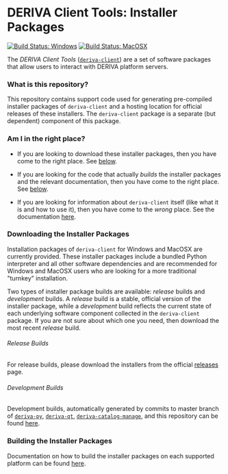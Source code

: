 # DERIVA Client Tools: Installer Packages

[![Build Status: Windows](http://buildbot.isrd.isi.edu/badges/deriva-client-bundle-Windows.svg?left_text=Build%20Status:%20Windows)](http://buildbot.isrd.isi.edu/#/)
[![Build Status: MacOSX](http://buildbot.isrd.isi.edu/badges/deriva-client-bundle-MacOS.svg?left_text=Build%20Status:%20MacOSX)](http://buildbot.isrd.isi.edu/#/)

The _DERIVA Client Tools_ ([`deriva-client`](https://github.com/informatics-isi-edu/deriva-client)) are a set of software packages 
that allow users to interact with DERIVA platform servers. 

### What is this repository?
This repository contains support code used for generating pre-compiled 
installer packages of `deriva-client` and a hosting location for 
official releases of these installers. The `deriva-client` package is a separate (but dependent) component of this package. 

### Am I in the right place?

* If you are looking to download these installer packages, then you have 
come to the right place. See [below](#downloading-the-installer-packages).

* If you are looking for the code that actually _builds_ the installer 
packages and the relevant documentation, then you have come to the 
right place. See [below](#building-the-installer-packages).

* If you are looking for information about `deriva-client` itself 
(like what it is and how to use it), then you have come to the _wrong_ place. 
See the documentation [here](https://github.com/informatics-isi-edu/deriva-client#deriva-client).


### Downloading the Installer Packages
Installation packages of `deriva-client` for Windows and MacOSX are 
currently provided. These installer packages include a bundled Python interpreter and all 
other software dependencies and are recommended for Windows and MacOSX 
users who are looking for a more traditional "turnkey" installation. 

Two types of installer package builds are available: _release_ builds 
and _development_ builds. A _release_ build is a stable, official 
version of the installer package, while a _development_ build reflects 
the current state of each underlying software component collected in the
`deriva-client` package. If you are not sure about which one you need, 
then download the most recent _release_ build.

###### Release Builds
For release builds, please download the installers from the official
[releases](https://github.com/informatics-isi-edu/deriva-client-bundle/releases) page.

###### Development Builds
Development builds, automatically generated by commits to master branch of
[`deriva-py`](https://github.com/informatics-isi-edu/deriva-py),
[`deriva-qt`](https://github.com/informatics-isi-edu/deriva-qt),
[`deriva-catalog-manage`](https://github.com/informatics-isi-edu/deriva-catalog-manage),
and this repository can be found [here](http://buildbot.isrd.isi.edu/~buildbot/deriva-client-bundle/).

### Building the Installer Packages

Documentation on how to build the installer packages on each supported 
platform can be found [here](./building.md).
